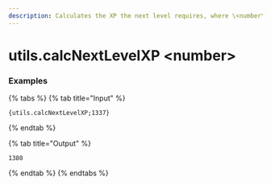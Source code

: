 ```yaml
---
description: Calculates the XP the next level requires, where \<number\> is the amount of XP the user has.
---
```


# utils.calcNextLevelXP \<number\>

### Examples

{% tabs %}
{% tab title="Input" %}

```text
{utils.calcNextLevelXP;1337}
```

{% endtab %}

{% tab title="Output" %}

```text
1380
```

{% endtab %}
{% endtabs %}
